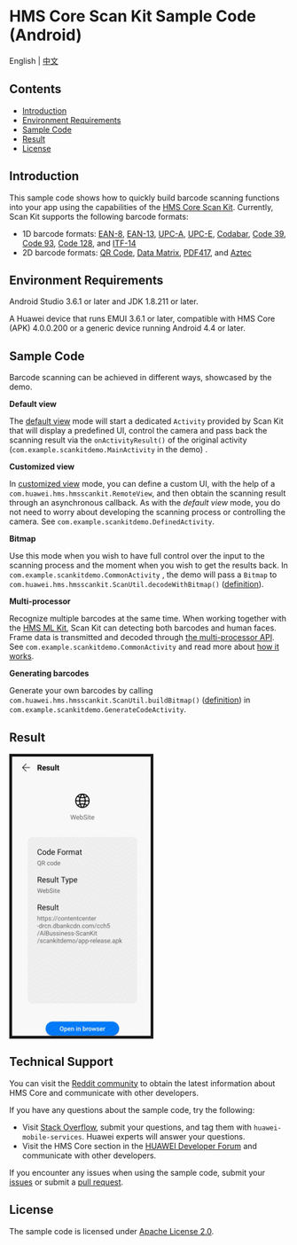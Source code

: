 ﻿# HMS Core Scan Kit Sample Code (Android)

English | [中文](README_ZH.md)
## Contents

 * [Introduction](#Introduction)
 * [Environment Requirements](#Environment-Requirements)
 * [Sample Code](#Sample-Code)
 * [Result](#Result)
 * [License](#License)



## Introduction

This sample code shows how to quickly build barcode scanning functions into your app using the capabilities of the [HMS Core Scan Kit](https://developer.huawei.com/consumer/en/doc/development/HMSCore-Guides/service-introduction-0000001050041994). Currently, Scan Kit supports the following barcode formats:

- 1D barcode formats: [EAN-8](https://en.wikipedia.org/wiki/EAN-8), [EAN-13](https://en.wikipedia.org/wiki/International_Article_Number), [UPC-A](https://en.wikipedia.org/wiki/Universal_Product_Code), [UPC-E](https://en.wikipedia.org/wiki/Universal_Product_Code#UPC-E), [Codabar](https://en.wikipedia.org/wiki/Codabar), [Code 39](https://en.wikipedia.org/wiki/Code_39), [Code 93](https://en.wikipedia.org/wiki/Code_93), [Code 128](https://en.wikipedia.org/wiki/Code_128), and [ITF-14](https://en.wikipedia.org/wiki/ITF-14)
- 2D barcode formats: [QR Code](https://en.wikipedia.org/wiki/QR_code), [Data Matrix](https://en.wikipedia.org/wiki/Data_Matrix), [PDF417](https://en.wikipedia.org/wiki/PDF417), and [Aztec](https://en.wikipedia.org/wiki/Aztec_Code)



## Environment Requirements

Android Studio 3.6.1 or later and JDK 1.8.211 or later.

A Huawei device that runs EMUI 3.6.1 or later, compatible with HMS Core (APK) 4.0.0.200 or a generic device running Android 4.4 or later.



## Sample Code

Barcode scanning can be achieved in different ways, showcased by the demo.

**Default view**

The [default view](https://developer.huawei.com/consumer/en/doc/development/HMSCore-Guides/android-default-view-0000001050043961) mode will start a dedicated `Activity` provided by Scan Kit that will display a predefined UI, control the camera and pass back the scanning result via the `onActivityResult()` of the original activity (`com.example.scankitdemo.MainActivity` in the demo) .

**Customized view**

In [customized view](https://developer.huawei.com/consumer/en/doc/development/HMSCore-Guides/android-customized-view-0000001050042012) mode, you can define a custom UI, with the help of a `com.huawei.hms.hmsscankit.RemoteView`, and then obtain the scanning result through an asynchronous callback. As with the *default view* mode, you do not need to worry about developing the scanning process or controlling the camera. See `com.example.scankitdemo.DefinedActivity`.

**Bitmap**

Use this mode when you wish to have full control over the input to the scanning process and the moment when you wish to get the results back. In `com.example.scankitdemo.CommonActivity` , the demo will pass a `Bitmap` to `com.huawei.hms.hmsscankit.ScanUtil.decodeWithBitmap()` ([definition](https://developer.huawei.com/consumer/en/doc/development/HMSCore-References/scan-scanutil4-0000001050167699#section14774629143713)).

**Multi-processor**

Recognize multiple barcodes at the same time. When working together with the [HMS ML Kit](https://developer.huawei.com/consumer/en/hms/huawei-mlkit/), Scan Kit can detecting both barcodes and human faces. Frame data is transmitted and decoded through [the multi-processor API](https://developer.huawei.com/consumer/en/doc/development/HMSCore-References/scan-analyzer4-0000001050167905). See `com.example.scankitdemo.CommonActivity` and read more about [how it works](https://developer.huawei.com/consumer/en/doc/development/HMSCore-Guides/android-synchronous-mode-0000001050043967).

**Generating barcodes** 

Generate your own barcodes by calling `com.huawei.hms.hmsscankit.ScanUtil.buildBitmap()` ([definition](https://developer.huawei.com/consumer/en/doc/development/HMSCore-References/scan-scanutil4-0000001050167699#section56266161243)) in `com.example.scankitdemo.GenerateCodeActivity`.



## Result

<img src="Screenshot.jpg" width=250 title="ID Photo DIY" div align=center border=5>



## Technical Support

You can visit the [Reddit community](https://www.reddit.com/r/HuaweiDevelopers/) to obtain the latest information about HMS Core and communicate with other developers.

If you have any questions about the sample code, try the following:
- Visit [Stack Overflow](https://stackoverflow.com/questions/tagged/huawei-mobile-services?tab=Votes), submit your questions, and tag them with `huawei-mobile-services`. Huawei experts will answer your questions.
- Visit the HMS Core section in the [HUAWEI Developer Forum](https://forums.developer.huawei.com/forumPortal/en/home?fid=0101187876626530001?ha_source=hms1) and communicate with other developers.

If you encounter any issues when using the sample code, submit your [issues](https://github.com/HMS-Core/hms-scan-demo/issues) or submit a [pull request](https://github.com/HMS-Core/hms-scan-demo/pulls).



##  License

The sample code is licensed under [Apache License 2.0](http://www.apache.org/licenses/LICENSE-2.0).


